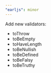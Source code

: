 ```yaml
---
"earljs": minor
---
```


Add new validators:

- toThrow
- toBeEmpty
- toHaveLength
- toBeNullish
- toBeDefined
- toBeFalsy
- toBeTruthy
